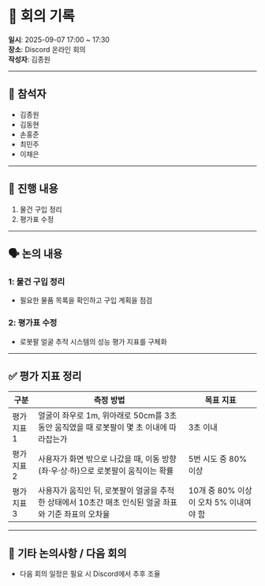 # 📝 회의 기록

**일시**: 2025-09-07 17:00 ~ 17:30  
**장소**: Discord 온라인 회의  
**작성자**: 김종원  

---

## 👥 참석자
- 김종원  
- 김동현  
- 손홍준  
- 최민주  
- 이채은  

---

## 📌 진행 내용
1. 물건 구입 정리  
2. 평가표 수정  

---

## 🗣️ 논의 내용
### 1: 물건 구입 정리
- 필요한 물품 목록을 확인하고 구입 계획을 점검  

### 2: 평가표 수정
- 로봇팔 얼굴 추적 시스템의 성능 평가 지표를 구체화  

---

## ✅ 평가 지표 정리

| 구분       | 측정 방법                                                                                          | 목표 지표                          |
|------------|---------------------------------------------------------------------------------------------------|-----------------------------------|
| 평가지표 1 | 얼굴이 좌우로 1m, 위아래로 50cm를 3초 동안 움직였을 때 로봇팔이 몇 초 이내에 따라잡는가            | 3초 이내                          |
| 평가지표 2 | 사용자가 화면 밖으로 나갔을 때, 이동 방향(좌·우·상·하)으로 로봇팔이 움직이는 확률                     | 5번 시도 중 80% 이상               |
| 평가지표 3 | 사용자가 움직인 뒤, 로봇팔이 얼굴을 추적한 상태에서 10초간 매초 인식된 얼굴 좌표와 기준 좌표의 오차율 | 10개 중 80% 이상이 오차 5% 이내여야 함 |

---

## 📌 기타 논의사항 / 다음 회의
- 다음 회의 일정은 필요 시 Discord에서 추후 조율
